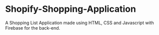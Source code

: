 # Shopify-Shopping-Application
A Shopping List Application made using HTML, CSS and Javascript with Firebase for the back-end.
